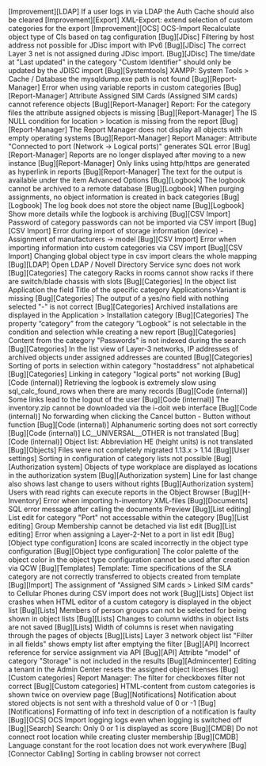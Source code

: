 [Improvement][LDAP] If a user logs in via LDAP the Auth Cache should also be cleared
[Improvement][Export] XML-Export: extend selection of custom categories for the export
[Improvement][OCS] OCS-Import Recalculate object type of CIs based on tag configuration
[Bug][JDisc] Filtering by host address not possible for JDisc import with IPv6
[Bug][JDisc] The correct Layer 3 net is not assigned during JDisc import.
[Bug][JDisc] The time/date at "Last updated" in the category "Custom Identifier" should only be updated by the JDISC import
[Bug][Systemtools] XAMPP: System Tools > Cache / Database the mysqldump.exe path is not found
[Bug][Report-Manager] Error when using variable reports in custom categories
[Bug][Report-Manager] Attribute Assigned SIM Cards (Assigned SIM cards) cannot reference objects
[Bug][Report-Manager] Report: For the category files the attribute assigned objects is missing
[Bug][Report-Manager] The IS NULL condition for location > location is missing from the report
[Bug][Report-Manager] The Report Manager does not display all objects with empty operating systems
[Bug][Report-Manager] Report Manager: Attribute "Connected to port (Network -> Logical ports)" generates SQL error
[Bug][Report-Manager] Reports are no longer displayed after moving to a new instance
[Bug][Report-Manager] Only links using http/https are generated as hyperlink in reports
[Bug][Report-Manager] The text for the output is available under the item Advanced Options
[Bug][Logbook] The logbook cannot be archived to a remote database
[Bug][Logbook] When purging assignments, no object information is created in back categories
[Bug][Logbook] The log book does not store the object name
[Bug][Logbook] Show more details while the logbook is archiving
[Bug][CSV Import] Password of category passwords can not be imported via CSV import
[Bug][CSV Import] Error during import of storage information (device) - Assignment of manufacturers -> model
[Bug][CSV Import] Error when importing information into custom categories via CSV import
[Bug][CSV Import] Changing global object type in csv import clears the whole mapping
[Bug][LDAP] Open LDAP / Novell Directory Service sync does not work
[Bug][Categories] The category Racks in rooms cannot show racks if there are switch/blade chassis with slots
[Bug][Categories] In the object list Application the field Title of the specific category Applications>Variant is missing
[Bug][Categories] The output of a yes/no field with nothing selected "-" is not correct
[Bug][Categories] Archived installations are displayed in the Application > Installation category
[Bug][Categories] The property “category” from the category “Logbook” is not selectable in the condition and selection while creating a new report
[Bug][Categories] Content from the category "Passwords" is not indexed during the search
[Bug][Categories] In the list view of Layer-3 networks, IP addresses of archived objects under assigned addresses are counted
[Bug][Categories] Sorting of ports in selection within category "hostaddress" not alphabetical
[Bug][Categories] Linking in category "logical ports" not working
[Bug][Code (internal)] Retrieving the logbook is extremely slow using sql_calc_found_rows when there are many records
[Bug][Code (internal)] Some links lead to the logout of the user
[Bug][Code (internal)] The inventory.zip cannot be downloaded via the i-doit web interface
[Bug][Code (internal)] No forwarding when clicking the Cancel button - Button without function
[Bug][Code (internal)] Alphanumeric sorting does not sort correctly
[Bug][Code (internal)] LC__UNIVERSAL__OTHER is not translated
[Bug][Code (internal)] Object list: Abbreviation HE (height units) is not translated
[Bug][Objects] Files were not completely migrated 1.13.x > 1.14
[Bug][User settings] Sorting in configuration of category lists not possible
[Bug][Authorization system] Objects of type workplace are displayed as locations in the authorization system
[Bug][Authorization system] Line for last change also shows last change to users without rights
[Bug][Authorization system] Users with read rights can execute reports in the Object Browser
[Bug][H-Inventory] Error when importing h-inventory XML-files
[Bug][Documents] SQL error message after calling the documents Preview
[Bug][List editing] List edit for category "Port" not accessable within the category
[Bug][List editing] Group Membership cannot be detached via list edit
[Bug][List editing] Error when assigning a Layer-2-Net to a port in list edit
[Bug][Object type configuration] Icons are scaled incorrectly in the object type configuration
[Bug][Object type configuration] The color palette of the object color in the object type configuration cannot be used after creation via QCW
[Bug][Templates] Template: Time specifications of the SLA category are not correctly transferred to objects created from template
[Bug][Import] The assignment of "Assigned SIM cards > Linked SIM cards" to Cellular Phones during CSV import does not work
[Bug][Lists] Object list crashes when HTML editor of a custom category is displayed in the object list
[Bug][Lists] Members of person groups can not be selected for being shown in object lists
[Bug][Lists] Changes to column widths in object lists are not saved
[Bug][Lists] Width of columns is reset when navigating through the pages of objects
[Bug][Lists] Layer 3 network object list "Filter in all fields" shows empty list after emptying the filter
[Bug][API] Incorrect reference for service assignment via API
[Bug][API] Attribte "model" of category "Storage" is not included in the results
[Bug][Admincenter] Editing a tenant in the Admin Center resets the assigned object licenses
[Bug][Custom categories] Report Manager: The filter for checkboxes filter not correct
[Bug][Custom categories] HTML-content from custom categories is shown twice on overview page
[Bug][Notifications] Notification about stored objects is not sent with a threshold value of 0 or -1
[Bug][Notifications] Formatting of info text in description of a notification is faulty
[Bug][OCS] OCS Import logging logs even when logging is switched off
[Bug][Search] Search: Only 0 or 1 is displayed as score
[Bug][CMDB] Do not connect root location while creating cluster membership
[Bug][CMDB] Language constant for the root location does not work everywhere
[Bug][Connector Cabling] Sorting in cabling browser not correct
